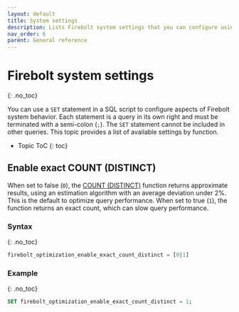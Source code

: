 ```yaml
---
layout: default
title: System settings
description: Lists Firebolt system settings that you can configure using SQL.
nav_order: 6
parent: General reference
---
```


# Firebolt system settings
{: .no_toc}

You can use a `SET` statement in a SQL script to configure aspects of Firebolt system behavior. Each statement is a query in its own right and must be terminated with a semi-colon (`;`). The `SET` statement cannot be included in other queries. This topic provides a list of available settings by function.

* Topic ToC
{: toc}

## Enable exact COUNT (DISTINCT)

When set to false (`0`), the [COUNT (DISTINCT)](../sql-reference/functions-reference/count.md) function returns approximate results, using an estimation algorithm with an average deviation under 2%. This is the default to optimize query performance. When set to true (`1`), the function returns an exact count, which can slow query performance.

### Syntax  
{: .no_toc}

```sql
firebolt_optimization_enable_exact_count_distinct = [0|1]
```

### Example  
{: .no_toc}

```sql
SET firebolt_optimization_enable_exact_count_distinct = 1;
```
